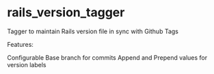 # rails_version_tagger
Tagger to maintain Rails version file in sync with Github Tags

Features: 

Configurable Base branch for commits
Append and Prepend values for version labels

